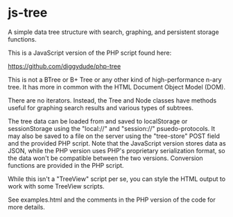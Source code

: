 # js-tree
A simple data tree structure with search, graphing, and persistent storage functions.

This is a JavaScript version of the PHP script found here:

https://github.com/diggydude/php-tree

This is not a BTree or B+ Tree or any other kind of high-performance n-ary tree. It has more in common with the HTML Document Object Model (DOM).

There are no iterators. Instead, the Tree and Node classes have methods useful for graphing search results and various types of subtrees.

The tree data can be loaded from and saved to localStorage or sessionStorage using the "local://" and "session://" psuedo-protocols. It may also be saved to a file on the server using the "tree-store" POST field and the provided PHP script. Note that the JavaScript version stores data as JSON, while the PHP version uses PHP's proprietary serialization format, so the data won't be compatible between the two versions. Conversion functions are provided in the PHP script.

While this isn't a "TreeView" script per se, you can style the HTML output to work with some TreeView scripts.

See examples.html and the comments in the PHP version of the code for more details.
